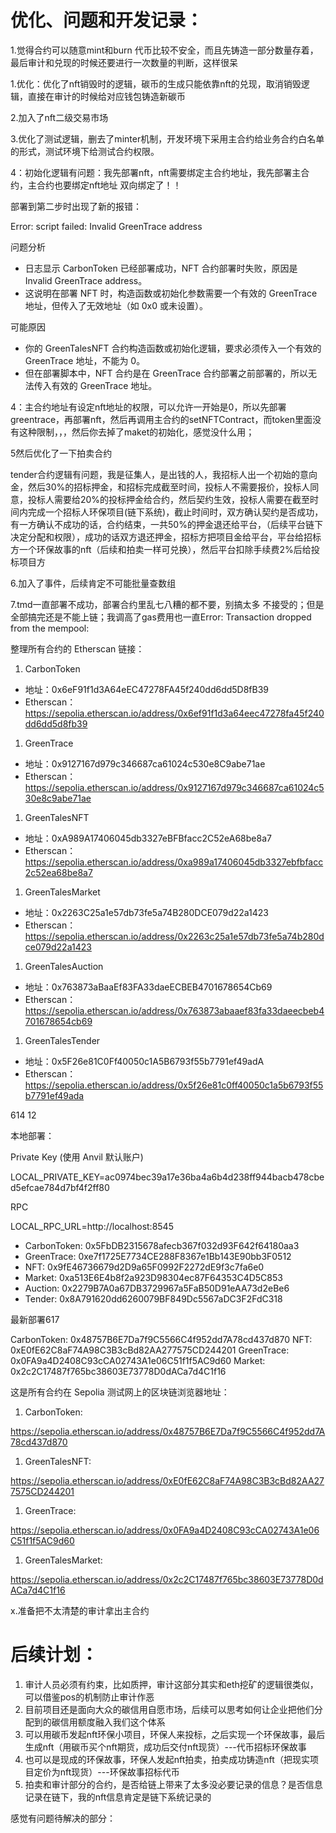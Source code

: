 # 优化、问题和开发记录：

1.觉得合约可以随意mint和burn 代币比较不安全，而且先铸造一部分数量存着，最后审计和兑现的时候还要进行一次数量的判断，这样很呆

1.优化：优化了nft销毁时的逻辑，碳币的生成只能依靠nft的兑现，取消销毁逻辑，直接在审计的时候给对应钱包铸造新碳币

2.加入了nft二级交易市场

3.优化了测试逻辑，删去了minter机制，开发环境下采用主合约给业务合约白名单的形式，测试环境下给测试合约权限。

4：初始化逻辑有问题：我先部署nft，nft需要绑定主合约地址，我先部署主合约，主合约也要绑定nft地址  双向绑定了！！

部署到第二步时出现了新的报错：

Error: script failed: Invalid GreenTrace address

问题分析

* 日志显示 CarbonToken 已经部署成功，NFT 合约部署时失败，原因是 Invalid GreenTrace address。
* 这说明在部署 NFT 时，构造函数或初始化参数需要一个有效的 GreenTrace 地址，但传入了无效地址（如 0x0 或未设置）。

可能原因

* 你的 GreenTalesNFT 合约构造函数或初始化逻辑，要求必须传入一个有效的 GreenTrace 地址，不能为 0。
* 但在部署脚本中，NFT 合约是在 GreenTrace 合约部署之前部署的，所以无法传入有效的 GreenTrace 地址。

4：主合约地址有设定nft地址的权限，可以允许一开始是0，所以先部署greentrace，再部署nft，然后再调用主合约的setNFTContract，而token里面没有这种限制，，，然后你去掉了maket的初始化，感觉没什么用；

5然后优化了一下拍卖合约

tender合约逻辑有问题，我是征集人，是出钱的人，我招标人出一个初始的意向金，然后30%的招标押金，和招标完成截至时间，投标人不需要报价，投标人同意，投标人需要给20%的投标押金给合约，然后契约生效，投标人需要在截至时间内完成一个招标人环保项目(链下系统)，截止时间时，双方确认契约是否成功，有一方确认不成功的话，合约结束，一共50%的押金退还给平台，（后续平台链下决定分配和权限），成功的话双方退还押金，招标方把项目金给平台，平台给招标方一个环保故事的nft（后续和拍卖一样可兑换），然后平台扣除手续费2%后给投标项目方

6.加入了事件，后续肯定不可能批量查数组

7.tmd一直部署不成功，部署合约里乱七八糟的都不要，别搞太多 不接受的；但是全部搞完还是不能上链；我调高了gas费用也一直Error: Transaction dropped from the mempool:

整理所有合约的 Etherscan 链接：

1. CarbonToken

* 地址：0x6eF91f1d3A64eEC47278FA45f240dd6dd5D8fB39
* Etherscan：https://sepolia.etherscan.io/address/0x6ef91f1d3a64eec47278fa45f240dd6dd5d8fb39

1. GreenTrace

* 地址：0x9127167d979c346687ca61024c530e8C9abe71ae
* Etherscan：https://sepolia.etherscan.io/address/0x9127167d979c346687ca61024c530e8c9abe71ae

1. GreenTalesNFT

* 地址：0xA989A17406045db3327eBFBfacc2C52eA68be8a7
* Etherscan：https://sepolia.etherscan.io/address/0xa989a17406045db3327ebfbfacc2c52ea68be8a7

1. GreenTalesMarket

* 地址：0x2263C25a1e57db73fe5a74B280DCE079d22a1423
* Etherscan：https://sepolia.etherscan.io/address/0x2263c25a1e57db73fe5a74b280dce079d22a1423

1. GreenTalesAuction

* 地址：0x763873aBaaEf83FA33daeECBEB4701678654Cb69
* Etherscan：https://sepolia.etherscan.io/address/0x763873abaaef83fa33daeecbeb4701678654cb69

1. GreenTalesTender

* 地址：0x5F26e81C0Ff40050c1A5B6793f55b7791ef49adA
* Etherscan：https://sepolia.etherscan.io/address/0x5f26e81c0ff40050c1a5b6793f55b7791ef49ada

614 12

本地部署：

Private Key (使用 Anvil 默认账户)

LOCAL_PRIVATE_KEY=ac0974bec39a17e36ba4a6b4d238ff944bacb478cbed5efcae784d7bf4f2ff80

RPC

LOCAL_RPC_URL=http://localhost:8545

* CarbonToken: 0x5FbDB2315678afecb367f032d93F642f64180aa3
* GreenTrace: 0xe7f1725E7734CE288F8367e1Bb143E90bb3F0512
* NFT: 0x9fE46736679d2D9a65F0992F2272dE9f3c7fa6e0
* Market: 0xa513E6E4b8f2a923D98304ec87F64353C4D5C853
* Auction: 0x2279B7A0a67DB3729967a5FaB50D91eAA73d2eBe6
* Tender: 0x8A791620dd6260079BF849Dc5567aDC3F2FdC318


最新部署617

CarbonToken: 0x48757B6E7Da7f9C5566C4f952dd7A78cd437d870
NFT: 0xE0fE62C8aF74A98C3B3cBd82AA277575CD244201
GreenTrace: 0x0FA9a4D2408C93cCA02743A1e06C51f1f5AC9d60
Market: 0x2c2C17487f765bc38603E73778D0dACa7d4C1f16

这是所有合约在 Sepolia 测试网上的区块链浏览器地址：

1. CarbonToken:

https://sepolia.etherscan.io/address/0x48757B6E7Da7f9C5566C4f952dd7A78cd437d870

1. GreenTalesNFT:

https://sepolia.etherscan.io/address/0xE0fE62C8aF74A98C3B3cBd82AA277575CD244201

1. GreenTrace:

https://sepolia.etherscan.io/address/0x0FA9a4D2408C93cCA02743A1e06C51f1f5AC9d60

1. GreenTalesMarket:

https://sepolia.etherscan.io/address/0x2c2C17487f765bc38603E73778D0dACa7d4C1f16

x.准备把不太清楚的审计拿出主合约

# 后续计划：

1. 审计人员必须有约束，比如质押，审计这部分其实和eth挖矿的逻辑很类似，可以借鉴pos的机制防止审计作恶
2. 目前项目还是面向大众的碳信用自愿市场，后续可以思考如何让企业把他们分配到的碳信用额度融入我们这个体系
3. 可以用碳币发起nft环保小项目，环保人来投标，之后实现一个环保故事，最后生成nft（用碳币买个nft期货，成功后交付nft现货）---代币招标环保故事
4. 也可以是现成的环保故事，环保人发起nft拍卖，拍卖成功铸造nft（把现实项目定价为nft现货）---环保故事招标代币
5. 拍卖和审计部分的合约，是否给链上带来了太多没必要记录的信息？是否信息记录在链下，我的nft信息肯定是链下系统记录的

感觉有问题待解决的部分：
